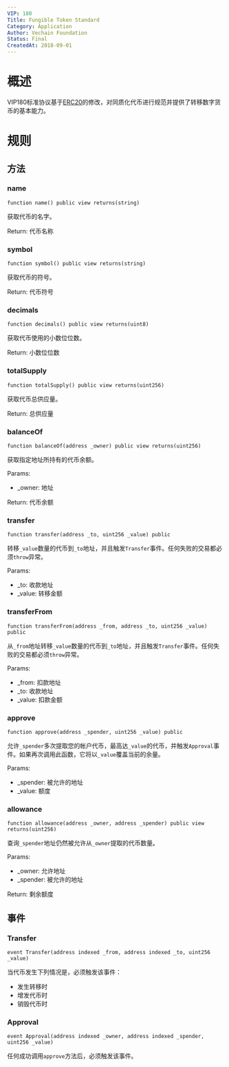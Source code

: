 ```yaml
---
VIP: 180
Title: Fungible Token Standard
Category: Application
Author: Vechain Foundation
Status: Final
CreatedAt: 2018-09-01
---
```


# 概述

VIP180标准协议基于[ERC20](https://github.com/ethereum/EIPs/blob/master/EIPS/eip-20.md)的修改，对同质化代币进行规范并提供了转移数字货币的基本能力。

# 规则

## 方法

### name

    function name() public view returns(string)

获取代币的名字。

Return: 代币名称


### symbol

    function symbol() public view returns(string)

获取代币的符号。

Return: 代币符号


### decimals

    function decimals() public view returns(uint8)

获取代币使用的小数位位数。

Return: 小数位位数


### totalSupply

    function totalSupply() public view returns(uint256)

获取代币总供应量。

Return: 总供应量


### balanceOf

    function balanceOf(address _owner) public view returns(uint256)

获取指定地址所持有的代币余额。

Params:

+ _owner: 地址

Return: 代币余额


### transfer

    function transfer(address _to, uint256 _value) public

转移`_value`数量的代币到`_to`地址，并且触发`Transfer`事件。任何失败的交易都必须`throw`异常。

Params:

+ _to: 收款地址
+ _value: 转移金额


### transferFrom

    function transferFrom(address _from, address _to, uint256 _value) public

从`_from`地址转移`_value`数量的代币到`_to`地址，并且触发`Transfer`事件。任何失败的交易都必须`throw`异常。

Params:

+ _from: 扣款地址
+ _to: 收款地址
+ _value: 扣款金额


### approve

    function approve(address _spender, uint256 _value) public

允许`_spender`多次提取您的帐户代币，最高达`_value`的代币，并触发`Approval`事件。如果再次调用此函数，它将以`_value`覆盖当前的余量。

Params:

+ _spender: 被允许的地址
+ _value: 额度


### allowance

    function allowance(address _owner, address _spender) public view returns(uint256)

查询`_spender`地址仍然被允许从`_owner`提取的代币数量。

Params:

+ _owner: 允许地址
+ _spender: 被允许的地址

Return: 剩余额度


## 事件

### Transfer

    event Transfer(address indexed _from, address indexed _to, uint256 _value)

当代币发生下列情况是，必须触发该事件：

+ 发生转移时
+ 增发代币时
+ 销毁代币时


### Approval

    event Approval(address indexed _owner, address indexed _spender, uint256 _value)

任何成功调用`approve`方法后，必须触发该事件。
